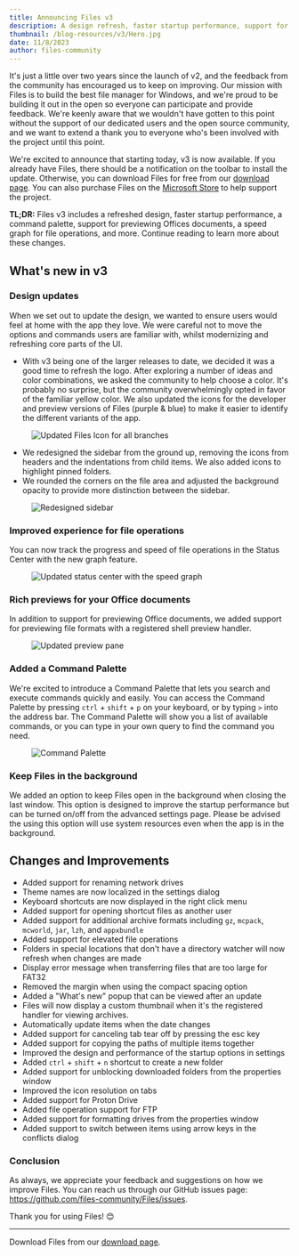 ```yaml
---
title: Announcing Files v3
description: A design refresh, faster startup performance, support for previewing Office documents, & and speed graph for file operations.
thumbnail: /blog-resources/v3/Hero.jpg
date: 11/8/2023
author: files-community
---
```


It's just a little over two years since the launch of v2, and the feedback from the community has encouraged us to keep on improving. Our mission with Files is to build the best file manager for Windows, and we're proud to be building it out in the open so everyone can participate and provide feedback. We're keenly aware that we wouldn't have gotten to this point without the support of our dedicated users and the open source community, and we want to extend a thank you to everyone who's been involved with the project until this point.

We're excited to announce that starting today, v3 is now available. If you already have Files, there should be a notification on the toolbar to install the update. Otherwise, you can download Files for free from our [download page](/download/). You can also purchase Files on the [Microsoft Store](ms-windows-store://pdp/?ProductId=9nghp3dx8hdx&cid=FilesWebsite) to help support the project.

**TL;DR:** Files v3 includes a refreshed design, faster startup performance, a command palette, support for previewing Offices documents, a speed graph for file operations, and more. Continue reading to learn more about these changes.

## What's new in v3

### Design updates

When we set out to update the design, we wanted to ensure users would feel at home with the app they love. We were careful not to move the options and commands users are familiar with, whilst modernizing and refreshing core parts of the UI.

- With v3 being one of the larger releases to date, we decided it was a good time to refresh the logo. After exploring a number of ideas and color combinations, we asked the community to help choose a color. It's probably no surprise, but the community overwhelmingly opted in favor of the familiar yellow color. We also updated the icons for the developer and preview versions of Files (purple & blue) to make it easier to identify the different variants of the app.

<figure>
    <img src="/blog-resources/v3/NewIcon.jpg" alt="Updated Files Icon for all branches" />
</figure>

- We redesigned the sidebar from the ground up, removing the icons from headers and the indentations from child items. We also added icons to highlight pinned folders.
- We rounded the corners on the file area and adjusted the background opacity to provide more distinction between the sidebar.

<figure>
    <img src="/blog-resources/v3/Sidebar.jpg" alt="Redesigned sidebar" />
</figure>

### Improved experience for file operations

You can now track the progress and speed of file operations in the Status Center with the new graph feature.

<figure>
    <img src="/blog-resources/v3/StatusCenter.jpg" alt="Updated status center with the speed graph" />
</figure>

### Rich previews for your Office documents

In addition to support for previewing Office documents, we added support for previewing file formats with a registered shell preview handler.

<figure>
    <img src="/blog-resources/v3/OfficePreview.jpg" alt="Updated preview pane" />
</figure>

### Added a Command Palette

We're excited to introduce a Command Palette that lets you search and execute commands quickly and easily. You can access the Command Palette by pressing `ctrl` + `shift` + `p` on your keyboard, or by typing `>` into the address bar. The Command Palette will show you a list of available commands, or you can type in your own query to find the command you need.

<figure>
    <img src="/blog-resources/v3/CommandPalette.jpg" alt="Command Palette" />
</figure>

### Keep Files in the background

We added an option to keep Files open in the background when closing the last window. This option is designed to improve the startup performance but can be turned on/off from the advanced settings page. Please be advised the using this option will use system resources even when the app is in the background.

## Changes and Improvements

- Added support for renaming network drives
- Theme names are now localized in the settings dialog
- Keyboard shortcuts are now displayed in the right click menu
- Added support for opening shortcut files as another user
- Added support for additional archive formats including `gz`, `mcpack`, `mcworld`, `jar`, `lzh`, and `appxbundle`
- Added support for elevated file operations
- Folders in special locations that don't have a directory watcher will now refresh when changes are made
- Display error message when transferring files that are too large for FAT32
- Removed the margin when using the compact spacing option
- Added a "What's new" popup that can be viewed after an update
- Files will now display a custom thumbnail when it's the registered handler for viewing archives.
- Automatically update items when the date changes
- Added support for canceling tab tear off by pressing the esc key
- Added support for copying the paths of multiple items together
- Improved the design and performance of the startup options in settings
- Added `ctrl` + `shift` + `n` shortcut to create a new folder
- Added support for unblocking downloaded folders from the properties window
- Improved the icon resolution on tabs
- Added support for Proton Drive
- Added file operation support for FTP
- Added support for formatting drives from the properties window
- Added support to switch between items using arrow keys in the conflicts dialog

### Conclusion

As always, we appreciate your feedback and suggestions on how we improve Files. You can reach us through our GitHub issues page: https://github.com/files-community/Files/issues.

Thank you for using Files! 😊

---

Download Files from our [download page](/download/).
